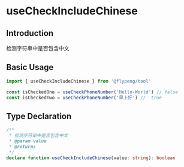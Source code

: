 # useCheckIncludeChinese

## Introduction

检测字符串中是否包含中文

## Basic Usage

```ts
import { useCheckIncludeChinese } from '@flypeng/tool'

const isCheckedOne = useCheckPhoneNumber('Hello-World') // false
const isCheckedTwo = useCheckPhoneNumber('早上好') //  true
```

## Type Declaration

```ts
/**
 * 检测字符串中是否包含中文
 * @param value
 * @returns
 */
declare function useCheckIncludeChinese(value: string): boolean
```
